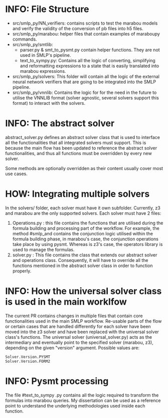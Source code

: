 
# INFO: File Structure

- src/smlp_py/NN_verifiers: contains scripts to test the marabou models and verify the validity of the conversion of pb files into h5 files.
- src/smlp_py/marabou: helper files that contain examples of maraboupy commands.
- src/smlp_py/smtlib:
	- parser.py & smt_to_pysmt.py contain helper functions. They are not used in SMLP's pipeline.
	- text_to_sympy.py: Contains all the logic of converting, simplifying and reformatting expressions to a state that is easily translated into marabou expressions.
- src/smlp_py/solvers: This folder will contain all the logic of the external neural network verifiers that are going to be integrated into the SMLP pipeline.
- src/smlp_py/vnnlib: Contains the logic for for the need in the future to utilise the VNNLIB format (solver agnostic, several solvers support this format) to interact with the solvers.


# INFO: The abstract solver
abstract_solver.py defines an abstract solver class that is used to interface all the functionalities that all integrated solvers must support. This is because the main flow has been updated to reference the abstract solver functionalities, and thus all functions must be overridden by every new solver.

Some methods are optionally overridden as their content usually cover most use cases. 

# HOW: Integrating multiple solvers
In the solvers/ folder, each solver must have it own subfolder. Currently, z3 and marabou are the only supported solvers. Each solver must have 2 files:
1) Operations.py :  this file contains the functions that are utilised during the formula building and processing part of the workflow. For example, the method #smlp_and contains the conjunction logic utilised within the formula building phase, in marabou's case, the conjunction operations take place by using pysmt. Whereas is z3's case, the operators library is used to manage the formulas. 
2) solver.py : This file contains the class that extends our abstract solver and operations class. Consequently, it will have to override all the functions mentioned in the abstract solver class in order to function properly. 


# INFO: How the universal solver class is used in the main worklfow
The current PR contains changes in multiple files that contain core functionalities used in the main SMLP workflow. Re-usable parts of the flow or certain cases that are handled differently for each solver have been moved into the z3 solver and have been replaced with the universal solver class's functions. 
The universal solver (universal_solver.py) acts as the intermediary and eventually point to the specified solver (marabou, z3), depending on the given "version" argument. Possible values are:

```
Solver.Version.PYSMT
Solver.Version.FORM2

```

# INFO: Pysmt processing
The file #text_to_sympy .py contains all the logic required to transform the formulas into marabou queries. 
My dissertation can be used as a reference point to understand the underlying methodologies used inside each function. 